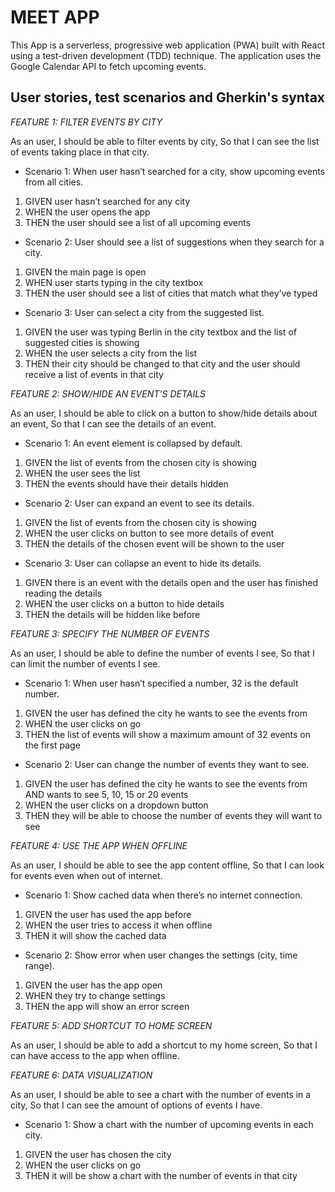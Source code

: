 # MEET APP

This App is a serverless, progressive web application (PWA) built with React using a test-driven
development (TDD) technique. The application uses the Google Calendar API to fetch
upcoming events.

## User stories, test scenarios and Gherkin's syntax

_FEATURE 1: FILTER EVENTS BY CITY_

As an user,
I should be able to filter events by city,
So that I can see the list of events taking place in that city.

- Scenario 1: When user hasn’t searched for a city, show upcoming events from all cities.

1. GIVEN user hasn’t searched for any city
1. WHEN the user opens the app
1. THEN the user should see a list of all upcoming events

- Scenario 2: User should see a list of suggestions when they search for a city.

1. GIVEN the main page is open
1. WHEN user starts typing in the city textbox
1. THEN the user should see a list of cities that match what they’ve typed

- Scenario 3: User can select a city from the suggested list.

1. GIVEN the user was typing Berlin in the city textbox and the list of suggested cities is showing
1. WHEN the user selects a city from the list
1. THEN their city should be changed to that city and the user should receive a list of events in that city

_FEATURE 2: SHOW/HIDE AN EVENT'S DETAILS_

As an user,
I should be able to click on a button to show/hide details about an event,
So that I can see the details of an event.

- Scenario 1: An event element is collapsed by default.

1. GIVEN the list of events from the chosen city is showing
1. WHEN the user sees the list
1. THEN the events should have their details hidden

- Scenario 2: User can expand an event to see its details.

1. GIVEN the list of events from the chosen city is showing
1. WHEN the user clicks on button to see more details of event
1. THEN the details of the chosen event will be shown to the user

- Scenario 3: User can collapse an event to hide its details.

1. GIVEN there is an event with the details open and the user has finished reading the details
1. WHEN the user clicks on a button to hide details
1. THEN the details will be hidden like before

_FEATURE 3: SPECIFY THE NUMBER OF EVENTS_

As an user,
I should be able to define the number of events I see,
So that I can limit the number of events I see.

- Scenario 1: When user hasn’t specified a number, 32 is the default number.

1. GIVEN the user has defined the city he wants to see the events from
1. WHEN the user clicks on go
1. THEN the list of events will show a maximum amount of 32 events on the first page

- Scenario 2: User can change the number of events they want to see.

1. GIVEN the user has defined the city he wants to see the events from AND wants to see 5, 10, 15 or 20 events
1. WHEN the user clicks on a dropdown button
1. THEN they will be able to choose the number of events they will want to see

_FEATURE 4: USE THE APP WHEN OFFLINE_

As an user,
I should be able to see the app content offline,
So that I can look for events even when out of internet.

- Scenario 1: Show cached data when there’s no internet connection.

1. GIVEN the user has used the app before
1. WHEN the user tries to access it when offline
1. THEN it will show the cached data

- Scenario 2: Show error when user changes the settings (city, time range).

1. GIVEN the user has the app open
1. WHEN they try to change settings
1. THEN the app will show an error screen

_FEATURE 5: ADD SHORTCUT TO HOME SCREEN_

As an user,
I should be able to add a shortcut to my home screen,
So that I can have access to the app when offline.

_FEATURE 6: DATA VISUALIZATION_

As an user,
I should be able to see a chart with the number of events in a city,
So that I can see the amount of options of events I have.

- Scenario 1: Show a chart with the number of upcoming events in each city.

1. GIVEN the user has chosen the city
1. WHEN the user clicks on go
1. THEN it will be show a chart with the number of events in that city
